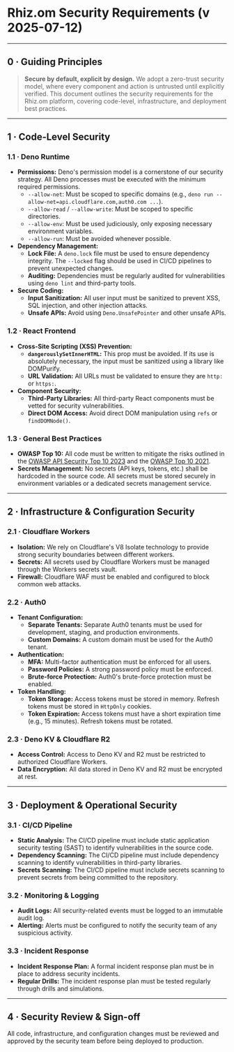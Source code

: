# Rhiz.om Security Requirements (v 2025-07-12)

---

## 0 · Guiding Principles

> **Secure by default, explicit by design.**
> We adopt a zero-trust security model, where every component and action is untrusted until explicitly verified. This document outlines the security requirements for the Rhiz.om platform, covering code-level, infrastructure, and deployment best practices.

---

## 1 · Code-Level Security

### 1.1 · Deno Runtime

*   **Permissions:** Deno's permission model is a cornerstone of our security strategy. All Deno processes must be executed with the minimum required permissions.
    *   `--allow-net`: Must be scoped to specific domains (e.g., `deno run --allow-net=api.cloudflare.com,auth0.com ...`).
    *   `--allow-read` / `--allow-write`: Must be scoped to specific directories.
    *   `--allow-env`: Must be used judiciously, only exposing necessary environment variables.
    *   `--allow-run`: Must be avoided whenever possible.
*   **Dependency Management:**
    *   **Lock File:** A `deno.lock` file must be used to ensure dependency integrity. The `--locked` flag should be used in CI/CD pipelines to prevent unexpected changes.
    *   **Auditing:** Dependencies must be regularly audited for vulnerabilities using `deno lint` and third-party tools.
*   **Secure Coding:**
    *   **Input Sanitization:** All user input must be sanitized to prevent XSS, SQL injection, and other injection attacks.
    *   **Unsafe APIs:** Avoid using `Deno.UnsafePointer` and other unsafe APIs.

### 1.2 · React Frontend

*   **Cross-Site Scripting (XSS) Prevention:**
    *   **`dangerouslySetInnerHTML`:** This prop must be avoided. If its use is absolutely necessary, the input must be sanitized using a library like DOMPurify.
    *   **URL Validation:** All URLs must be validated to ensure they are `http:` or `https:`.
*   **Component Security:**
    *   **Third-Party Libraries:** All third-party React components must be vetted for security vulnerabilities.
    *   **Direct DOM Access:** Avoid direct DOM manipulation using `refs` or `findDOMNode()`.

### 1.3 · General Best Practices

*   **OWASP Top 10:** All code must be written to mitigate the risks outlined in the [OWASP API Security Top 10 2023](https://owasp.org/API-Security/editions/2023/en/0x00-header/) and the [OWASP Top 10 2021](https://owasp.org/www-project-top-ten/).
*   **Secrets Management:** No secrets (API keys, tokens, etc.) shall be hardcoded in the source code. All secrets must be stored securely in environment variables or a dedicated secrets management service.

---

## 2 · Infrastructure & Configuration Security

### 2.1 · Cloudflare Workers

*   **Isolation:** We rely on Cloudflare's V8 Isolate technology to provide strong security boundaries between different workers.
*   **Secrets:** All secrets used by Cloudflare Workers must be managed through the Workers secrets vault.
*   **Firewall:** Cloudflare WAF must be enabled and configured to block common web attacks.

### 2.2 · Auth0

*   **Tenant Configuration:**
    *   **Separate Tenants:** Separate Auth0 tenants must be used for development, staging, and production environments.
    *   **Custom Domains:** A custom domain must be used for the Auth0 tenant.
*   **Authentication:**
    *   **MFA:** Multi-factor authentication must be enforced for all users.
    *   **Password Policies:** A strong password policy must be enforced.
    *   **Brute-force Protection:** Auth0's brute-force protection must be enabled.
*   **Token Handling:**
    *   **Token Storage:** Access tokens must be stored in memory. Refresh tokens must be stored in `HttpOnly` cookies.
    *   **Token Expiration:** Access tokens must have a short expiration time (e.g., 15 minutes). Refresh tokens must be rotated.

### 2.3 · Deno KV & Cloudflare R2

*   **Access Control:** Access to Deno KV and R2 must be restricted to authorized Cloudflare Workers.
*   **Data Encryption:** All data stored in Deno KV and R2 must be encrypted at rest.

---

## 3 · Deployment & Operational Security

### 3.1 · CI/CD Pipeline

*   **Static Analysis:** The CI/CD pipeline must include static application security testing (SAST) to identify vulnerabilities in the source code.
*   **Dependency Scanning:** The CI/CD pipeline must include dependency scanning to identify vulnerabilities in third-party libraries.
*   **Secrets Scanning:** The CI/CD pipeline must include secrets scanning to prevent secrets from being committed to the repository.

### 3.2 · Monitoring & Logging

*   **Audit Logs:** All security-related events must be logged to an immutable audit log.
*   **Alerting:** Alerts must be configured to notify the security team of any suspicious activity.

### 3.3 · Incident Response

*   **Incident Response Plan:** A formal incident response plan must be in place to address security incidents.
*   **Regular Drills:** The incident response plan must be tested regularly through drills and simulations.

---

## 4 · Security Review & Sign-off

All code, infrastructure, and configuration changes must be reviewed and approved by the security team before being deployed to production.
